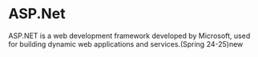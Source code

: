 # ASP.Net
ASP.NET is a web development framework developed by Microsoft, used for building dynamic web applications and services.(Spring 24-25)new
